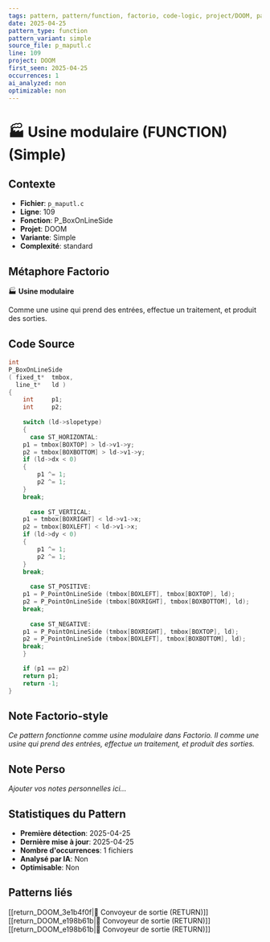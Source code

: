 ```yaml
---
tags: pattern, pattern/function, factorio, code-logic, project/DOOM, pattern/variant/simple
date: 2025-04-25
pattern_type: function
pattern_variant: simple
source_file: p_maputl.c
line: 109
project: DOOM
first_seen: 2025-04-25
occurrences: 1
ai_analyzed: non
optimizable: non
---
```


# 🏭 Usine modulaire (FUNCTION) (Simple)

## Contexte
- **Fichier**: `p_maputl.c`
- **Ligne**: 109
- **Fonction**: P_BoxOnLineSide
- **Projet**: DOOM
- **Variante**: Simple
- **Complexité**: standard

## Métaphore Factorio
🏭 **Usine modulaire**

Comme une usine qui prend des entrées, effectue un traitement, et produit des sorties.

## Code Source
```c
int
P_BoxOnLineSide
( fixed_t*	tmbox,
  line_t*	ld )
{
    int		p1;
    int		p2;
	
    switch (ld->slopetype)
    {
      case ST_HORIZONTAL:
	p1 = tmbox[BOXTOP] > ld->v1->y;
	p2 = tmbox[BOXBOTTOM] > ld->v1->y;
	if (ld->dx < 0)
	{
	    p1 ^= 1;
	    p2 ^= 1;
	}
	break;
	
      case ST_VERTICAL:
	p1 = tmbox[BOXRIGHT] < ld->v1->x;
	p2 = tmbox[BOXLEFT] < ld->v1->x;
	if (ld->dy < 0)
	{
	    p1 ^= 1;
	    p2 ^= 1;
	}
	break;
	
      case ST_POSITIVE:
	p1 = P_PointOnLineSide (tmbox[BOXLEFT], tmbox[BOXTOP], ld);
	p2 = P_PointOnLineSide (tmbox[BOXRIGHT], tmbox[BOXBOTTOM], ld);
	break;
	
      case ST_NEGATIVE:
	p1 = P_PointOnLineSide (tmbox[BOXRIGHT], tmbox[BOXTOP], ld);
	p2 = P_PointOnLineSide (tmbox[BOXLEFT], tmbox[BOXBOTTOM], ld);
	break;
    }

    if (p1 == p2)
	return p1;
    return -1;
}
```

## Note Factorio-style
*Ce pattern fonctionne comme usine modulaire dans Factorio. Il comme une usine qui prend des entrées, effectue un traitement, et produit des sorties.*

## Note Perso
*Ajouter vos notes personnelles ici...*

## Statistiques du Pattern
- **Première détection**: 2025-04-25
- **Dernière mise à jour**: 2025-04-25
- **Nombre d'occurrences**: 1 fichiers
- **Analysé par IA**: Non
- **Optimisable**: Non

## Patterns liés
[[return_DOOM_3e1b4f0f|🚚 Convoyeur de sortie (RETURN)]]
[[return_DOOM_e198b61b|🚚 Convoyeur de sortie (RETURN)]]
[[return_DOOM_e198b61b|🚚 Convoyeur de sortie (RETURN)]]
